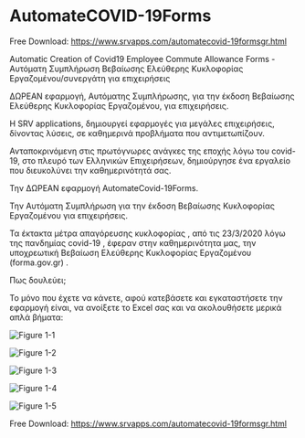 # AutomateCOVID-19Forms

Free Download:
https://www.srvapps.com/automatecovid-19formsgr.html

Automatic Creation of Covid19 Employee Commute Allowance Forms - Αυτόματη Συμπλήρωση Βεβαίωσης Ελεύθερης Κυκλοφορίας Εργαζομένου/συνεργάτη για επιχειρήσεις

ΔΩΡΕΑΝ εφαρμογή,  Αυτόματης  Συμπλήρωσης, για την έκδοση Βεβαίωσης  Ελεύθερης Κυκλοφορίας Εργαζομένου, για επιχειρήσεις.

Η SRV applications, δημιουργεί εφαρμογές για μεγάλες επιχειρήσεις, δίνοντας λύσεις, σε καθημερινά προβλήματα που αντιμετωπίζουν.

Ανταποκρινόμενη στις πρωτόγνωρες ανάγκες της εποχής  λόγω του covid-19, στο πλευρό των Ελληνικών Επιχειρήσεων, δημιούργησε ένα εργαλείο που διευκολύνει την καθημερινότητά σας.

Την ΔΩΡΕΑΝ εφαρμογή AutomateCovid-19Forms.

Την Αυτόματη Συμπλήρωση για την έκδοση Βεβαίωσης Κυκλοφορίας Εργαζομένου για επιχειρήσεις.

 
Τα έκτακτα μέτρα απαγόρευσης κυκλοφορίας , από τις 23/3/2020 λόγω της πανδημίας covid-19 , έφεραν στην καθημερινότητα μας, την υποχρεωτική  Βεβαίωση  Ελεύθερης Κυκλοφορίας Εργαζομένου  (forma.gov.gr) .

Πως δουλεύει;
 
Το μόνο που έχετε να κάνετε, αφού κατεβάσετε και εγκαταστήσετε την εφαρμογή  είναι, να ανοίξετε το Excel σας και να ακολουθήσετε μερικά απλά βήματα:

![Figure 1-1](https://www.srvapps.com/images/2021/02/15/AutomateCovidFormsStep1.jpg "Figure 1-1")

![Figure 1-2](https://www.srvapps.com/images/2021/02/15/AutomateCovidFormsStep2.jpg "Figure 1-2")

![Figure 1-3](https://www.srvapps.com/images/2021/02/15/AutomateCovidFormsStep3.jpg "Figure 1-3")

![Figure 1-4](https://www.srvapps.com/images/2021/02/15/AutomateCovidFormsStep4.jpg "Figure 1-4")

![Figure 1-5](https://www.srvapps.com/images/2021/02/15/AutomateCovidFormsStep5.jpg "Figure 1-5")

Free Download:
https://www.srvapps.com/automatecovid-19formsgr.html
